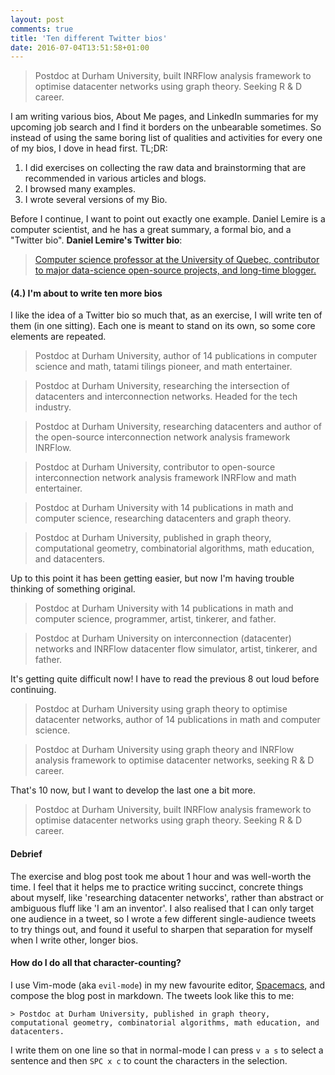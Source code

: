 ```yaml
---
layout: post
comments: true
title: 'Ten different Twitter bios'
date: 2016-07-04T13:51:58+01:00
---
```


> Postdoc at Durham University, built INRFlow analysis framework to optimise datacenter networks using graph theory. Seeking R & D career.

I am writing various bios, About Me pages, and LinkedIn summaries for my
upcoming job search and I find it borders on the unbearable sometimes. So
instead of using the same boring list of qualities and activities for every one
of my bios, I dove in head first. TL;DR:

  1. I did exercises on collecting the raw data and brainstorming that are
     recommended in various articles and blogs.
  2. I browsed many examples.
  3. I wrote several versions of my Bio.
  
Before I continue, I want to point out exactly one example. Daniel Lemire is a
computer scientist, and he has a great summary, a formal bio, and a "Twitter
bio".  **Daniel Lemire's Twitter bio**:

> [Computer science professor at the University of Quebec, contributor to major data-science open-source projects, and long-time blogger.](http://lemire.me/blog/about-me/)

#### (4.) I'm about to write ten more bios ####
  
I like the idea of a Twitter bio so much that, as an exercise, I will write ten
of them (in one sitting). Each one is meant to stand on its own, so some core
elements are repeated.

> Postdoc at Durham University, author of 14 publications in computer science and math, tatami tilings pioneer, and math entertainer.

> Postdoc at Durham University, researching the intersection of datacenters and interconnection networks.  Headed for the tech industry.

> Postdoc at Durham University, researching datacenters and author of the open-source interconnection network analysis framework INRFlow.

> Postdoc at Durham University, contributor to open-source interconnection network analysis framework INRFlow and math entertainer.

> Postdoc at Durham University with 14 publications in math and computer science, researching datacenters and graph theory.

> Postdoc at Durham University, published in graph theory, computational geometry, combinatorial algorithms, math education, and datacenters.

Up to this point it has been getting easier, but now I'm having trouble thinking of something original.

> Postdoc at Durham University with 14 publications in math and computer science, programmer, artist, tinkerer, and father.

> Postdoc at Durham University on interconnection (datacenter) networks and INRFlow datacenter flow simulator, artist, tinkerer, and father.

It's getting quite difficult now! I have to read the previous 8 out loud before
continuing.

> Postdoc at Durham University using graph theory to optimise datacenter networks, author of 14 publications in math and computer science.

> Postdoc at Durham University using graph theory and INRFlow analysis framework to optimise datacenter networks, seeking R & D career.

That's 10 now, but I want to develop the last one a bit more.

> Postdoc at Durham University, built INRFlow analysis framework to optimise datacenter networks using graph theory. Seeking R & D career.

#### Debrief ####

The exercise and blog post took me about 1 hour and was well-worth the time. I
feel that it helps me to practice writing succinct, concrete things about
myself, like 'researching datacenter networks', rather than abstract or
ambiguous fluff like 'I am an inventor'. I also realised that I can only target
one audience in a tweet, so I wrote a few different single-audience tweets to
try things out, and found it useful to sharpen that separation for myself when I
write other, longer bios.

#### How do I do all that character-counting? ####

I use Vim-mode (aka `evil-mode`) in my new favourite editor,
[Spacemacs](http://spacemacs.org/), and compose the blog post in markdown. The
tweets look like this to me:

```
> Postdoc at Durham University, published in graph theory, computational geometry, combinatorial algorithms, math education, and datacenters.
```

I write them on one line so that in normal-mode I can press `v a s` to select a
sentence and then `SPC x c` to count the characters in the selection.

